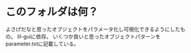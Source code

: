 # このフォルダは何？
よさげだなと思ったオブジェクトをパラメータ化し可視化できるようにしたもの。
lil-guiに依存。
いくつか良いと思ったオブジェクトパターンをparameter.txtに記載している。